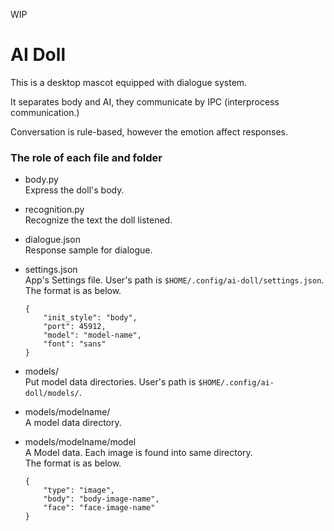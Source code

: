 WIP

# AI Doll

This is a desktop mascot equipped with dialogue system.

It separates body and AI, they communicate by IPC (interprocess communication.)

Conversation is rule-based, however the emotion affect responses.


### The role of each file and folder

+ body.py  
    Express the doll's body.

+ recognition.py  
    Recognize the text the doll listened.

+ dialogue.json  
    Response sample for dialogue.

+ settings.json  
    App's Settings file. User's path is `$HOME/.config/ai-doll/settings.json`.  
	The format is as below.  
	```
    {
        "init_style": "body",
        "port": 45912,
        "model": "model-name",
        "font": "sans"
    }
    ```

+ models/  
    Put model data directories. User's path is `$HOME/.config/ai-doll/models/`.

+ models/modelname/  
    A model data directory.

+ models/modelname/model  
    A Model data. Each image is found into same directory.  
	The format is as below.  
    ```
    {
        "type": "image",
        "body": "body-image-name",
        "face": "face-image-name"
    }
    ```
